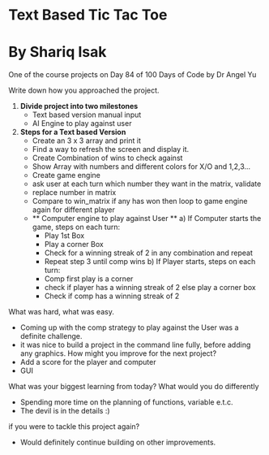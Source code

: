 # Text Based Tic Tac Toe
# By Shariq Isak

One of the course projects on Day 84 of 100 Days of Code by Dr Angel Yu

Write down how you approached the project. 
1. **Divide project into two milestones**
   - Text based version manual input
   - AI Engine to play against user
2. **Steps for a Text based Version**
   - Create an 3 x 3 array and print it 
   - Find a way to refresh the screen and display it.
   - Create Combination of wins to check against
   - Show Array with numbers and different colors for X/O and 1,2,3... 
   - Create game engine 
   - ask user at each turn which number they want in the matrix, validate
   - replace number in matrix 
   - Compare to win_matrix if any has won then loop to game engine again for different player
   - ** Computer engine to play against User **
   a) If Computer starts the game, steps on each turn:
      - Play 1st Box
      - Play a corner Box 
      - Check for a winning streak of 2 in any combination and repeat
      - Repeat step 3 until comp wins
   b) If Player starts, steps on each turn:
      - Comp first play is a corner
      - check if player has a winning streak of 2 else play a corner box
      - Check if comp has a winning streak of 2 

What was hard, what was easy. 
- Coming up with the comp strategy to play against the User was a definite challenge.
- it was nice to build a project in the command line fully, before adding any graphics.
How might you improve for the next project? 
- Add a score for the player and computer
- GUI

What was your biggest learning from today? What would you do differently 
- Spending more time on the planning of functions, variable e.t.c.
- The devil is in the details :) 

if you were to tackle this project again?
- Would definitely continue building on other improvements.